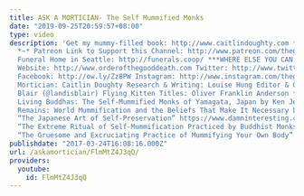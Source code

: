 ```yaml
---
title: ASK A MORTICIAN- The Self Mummified Monks
date: "2019-09-25T20:59:57+08:00"
type: video
description: 'Get my mummy-filled book: http://www.caitlindoughty.com *~* OPEN ME!
  *~* Patreon Link to Support this Channel: http://www.patreon.com/thegooddeath Co-Op
  Funeral Home in Seattle: http://funerals.coop/ ***WHERE ELSE YOU CAN FIND ME***
  Website: http://www.orderofthegooddeath.com Twitter: http://www.twitter.com/thegooddeath
  Facebook: http://ow.ly/Zz8PW Instagram: http://www.instagram.com/thegooddeath ***CREDITS***
  Mortician: Caitlin Doughty Research & Writing: Louise Hung Editor & Graphics: Landis
  Blair (@landisblair) Flying Kitten Titles: Oliver Franklin Anderson ***READ MORE***
  Living Buddhas: The Self-Mummified Monks of Yamagata, Japan by Ken Jeremiah Eternal
  Remains: World Mummification and the Beliefs That Make It Necessary by Ken Jeremiah
  “The Japanese Art of Self-Preservation” https://www.damninteresting.com/sokushinbutsu-the-ancient-buddhist-mummies-of-japan/
  “The Extreme Ritual of Self-Mummification Practiced by Buddhist Monks” https://strangeremains.com/2015/01/30/read-about-self-mummification-an-extreme-way-of-saving-money-on-embalming/
  “The Gruesome and Excruciating Practice of Mummifying Your Own Body” http://io9.gizmodo.com/the-gruesome-and-excruciating-practice-of-mummifying-yo-1515905564'
publishdate: "2017-03-24T16:08:16.000Z"
url: /askamortician/FlmMtZ4J3qQ/
providers:
  youtube:
    id: FlmMtZ4J3qQ
---
```

